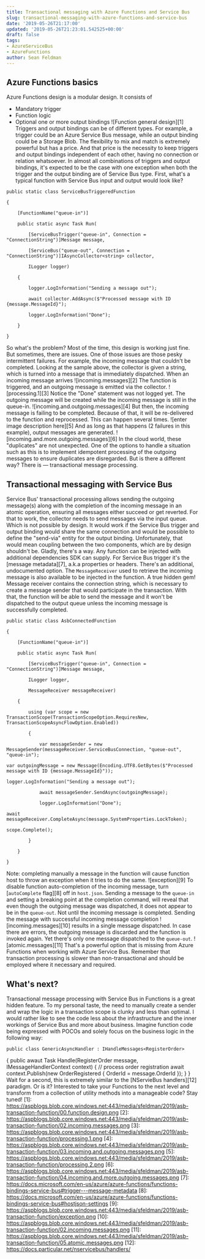 ```yaml
---
title: Transactional messaging with Azure Functions and Service Bus
slug: transactional-messaging-with-azure-functions-and-service-bus
date: '2019-05-26T21:17:00'
updated: '2019-05-26T21:23:01.542525+00:00'
draft: false
tags:
- AzureServiceBus
- AzureFunctions
author: Sean Feldman
---
```

## Azure Functions basics
Azure Functions design is a modular design. It consists of
- Mandatory trigger
- Function logic
- Optional one or more output bindings
![Function general design][1]
Triggers and output bindings can be of different types. For example, a trigger could be an Azure Service Bus message, while an output binding could be a Storage Blob. The flexibility to mix and match is extremely powerful but has a price. And that price is the necessity to keep triggers and output bindings independent of each other, having no connection or relation whatsoever. In almost all combinations of triggers and output bindings, it's expected to be the case with one exception when both the trigger and the output binding are of Service Bus type.
First, what's a typical function with Service Bus input and output would look like?
```
public static class ServiceBusTriggeredFunction
{
    [FunctionName("queue-in")] 
    public static async Task Run(
        [ServiceBusTrigger("queue-in", Connection = "ConnectionString")]Message message,
        [ServiceBus("queue-out", Connection = "ConnectionString")]IAsyncCollector<string> collector,
        ILogger logger)
    {
        logger.LogInformation("Sending a message out");
        await collector.AddAsync($"Processed message with ID {message.MessageId}");
        logger.LogInformation("Done");
    }
}
```
So what's the problem?
Most of the time, this design is working just fine. But sometimes, there are issues. One of those issues are those pesky intermittent failures. For example, the incoming message that couldn't be completed. Looking at the sample above, the collector is given a string, which is turned into a message that is immediately dispatched.
When an incoming message arrives
![incoming.messages][2]
The function is triggered, and an outgoing message is emitted via the collector.
![processing.1][3]
Notice the "Done" statement was not logged yet. The outgoing message will be created while the incoming message is still in the queue-in.
![incoming.and.outgoing.messages][4]
But then, the incoming message is failing to be completed. Because of that, it will be re-delivered to the function and reprocessed. This can happen several times.
![enter image description here][5]
And as long as that happens (2 failures in this example), output messages are generated.
![incoming.and.more.outgoing.messages][6]
In the cloud world, these "duplicates" are not unexpected. One of the options to handle a situation such as this is to implement idempotent processing of the outgoing messages to ensure duplicates are disregarded. But is there a different way?
There is — transactional message processing.
## Transactional messaging with Service Bus
Service Bus' transactional processing allows sending the outgoing message(s) along with the completion of the incoming message in an atomic operation, ensuring all messages either succeed or get reverted. For that to work, the collector needs to send messages via the input queue. Which is not possible by design.
It would work if the Service Bus trigger and output binding would share the same connection and would be possible to define the "send-via" entity for the output binding. Unfortunately, that would mean coupling between the two components, which are by design shouldn't be.
Gladly, there's a way. Any function can be injected with additional dependencies SDK can supply. For Service Bus trigger it's the [message metadata][7], a.k.a properties or headers. There's an additional, undocumented option. The `MessageReceiver` used to retrieve the incoming message is also available to be injected in the function. A true hidden gem! Message receiver contains the connection string, which is necessary to create a message sender that would participate in the transaction. With that, the function will be able to send the message and it won't be dispatched to the output queue unless the incoming message is successfully completed.
```
public static class AsbConnectedFunction
{
    [FunctionName("queue-in")]
    public static async Task Run(
        [ServiceBusTrigger("queue-in", Connection = "ConnectionString")]Message message,
        ILogger logger,
        MessageReceiver messageReceiver)
    {
        using (var scope = new TransactionScope(TransactionScopeOption.RequiresNew, TransactionScopeAsyncFlowOption.Enabled))
        {
            var messageSender = new MessageSender(messageReceiver.ServiceBusConnection, "queue-out", "queue-in");
```
```
var outgoingMessage = new Message(Encoding.UTF8.GetBytes($"Processed message with ID {message.MessageId}"));
```
```
logger.LogInformation("Sending a message out");
            await messageSender.SendAsync(outgoingMessage);
            logger.LogInformation("Done");
```
```
await messageReceiver.CompleteAsync(message.SystemProperties.LockToken);
```
```
scope.Complete();
        }
    }
}
```
Note: completing manually a message in the function will cause function host to throw an exception when it tries to do the same.
![exception][9]
To disable function auto-completion of the incoming message, turn [`autoComplete` flag][8] off in `host.json`.
Sending a message to the `queue-in` and setting a breaking point at the completion command, will reveal that even though the outgoing message was dispatched, it does not appear to be in the `queue-out`. Not until the incoming message is completed.
Sending the message with successful incoming message completion
![incoming.messages][10]
results in a single message dispatched. In case there are errors, the outgoing message is discarded and the function is invoked again. Yet there's only one message dispatched to the `queue-out`.
![atomic.messages][11]
That's a powerful option that is missing from Azure Functions when working with Azure Service Bus. Remember that transaction processing is slower than non-transactional and should be employed where it necessary and required.
## What's next?
Transactional message processing with Service Bus in Functions is a great hidden feature. To my personal taste, the need to manually create a sender and wrap the logic in a transaction scope is clunky and less than optimal. I would rather like to see the code less about the infrastructure and the inner workings of Service Bus and more about business. Imagine function code being expressed with POCOs and solely focus on the business logic in the following way:
```
public class GenericAsyncHandler : IHandleMessages<RegisterOrder>
```
{
public awaut Task Handle(RegisterOrder message, IMessageHandlerContext context)
{
// process order registration
await context.Publish(new OrderRegistered { OrderId = message.OrderId });
}
}
Wait for a second, this is extremely similar to the [NServieBus handlers][12] paradigm. Or is it?
Interested to take your Functions to the next level and transform from a collection of utility methods into a manageable code? Stay tuned!
[1]: https://aspblogs.blob.core.windows.net:443/media/sfeldman/2019/asb-transaction-function/00.function.design.png
[2]: https://aspblogs.blob.core.windows.net:443/media/sfeldman/2019/asb-transaction-function/02.incoming.messages.png
[3]: https://aspblogs.blob.core.windows.net:443/media/sfeldman/2019/asb-transaction-function/processing.1.png
[4]: https://aspblogs.blob.core.windows.net:443/media/sfeldman/2019/asb-transaction-function/03.incoming.and.outgoing.messages.png
[5]: https://aspblogs.blob.core.windows.net:443/media/sfeldman/2019/asb-transaction-function/processing.2.png
[6]: https://aspblogs.blob.core.windows.net:443/media/sfeldman/2019/asb-transaction-function/04.incoming.and.more.outgoing.messages.png
[7]: https://docs.microsoft.com/en-us/azure/azure-functions/functions-bindings-service-bus#trigger---message-metadata
[8]: https://docs.microsoft.com/en-us/azure/azure-functions/functions-bindings-service-bus#hostjson-settings
[9]: https://aspblogs.blob.core.windows.net:443/media/sfeldman/2019/asb-transaction-function/exception.png
[10]: https://aspblogs.blob.core.windows.net:443/media/sfeldman/2019/asb-transaction-function/02.incoming.messages.png
[11]: https://aspblogs.blob.core.windows.net:443/media/sfeldman/2019/asb-transaction-function/05.atomic.messages.png
[12]: https://docs.particular.net/nservicebus/handlers/
